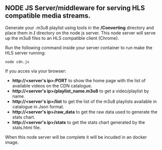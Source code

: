 ## NODE JS Server/middleware for serving HLS compatible media streams.

Generate your .m3u8 playlist using tools in the **/Converting** directory and place them in **/** directory on the node js server.
This node server will serve up the m3u8 files to an HLS compatible client (Chrome).

Run the following command inside your server container to run make the HLS server running:

```
node cdn.js
```
If you acces via your browser:
 * **http://<server's ip>:PORT**  to show the home page with the list of available videos on the CDN catalogue. 
 * **http://<server's ip>/playlist_name.m3u8** to get a video/playlist by name.
 * **http://<server's ip>/list** to get the list of the m3u8 playlists available in catalogue in Json format.
 * **http://<server's ip>/raw_data** to get the raw data used to generate the stats chart.
 * **http://<server's ip>/stats** to get the stats chart generated by the stats.html file.


When this node server will be complete it will be incuded in an docker image.

